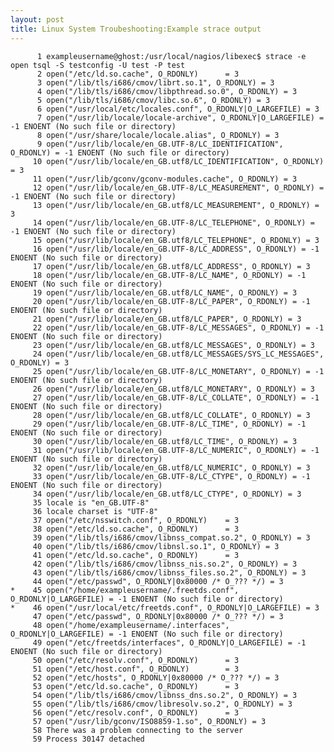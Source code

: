 ```yaml
---
layout: post 
title: Linux System Troubeshooting:Example strace output
---
```


          1 exampleusername@ghost:/usr/local/nagios/libexec$ strace -e open tsql -S testconfig -U test -P test
          2 open("/etc/ld.so.cache", O_RDONLY)      = 3
          3 open("/lib/tls/i686/cmov/librt.so.1", O_RDONLY) = 3
          4 open("/lib/tls/i686/cmov/libpthread.so.0", O_RDONLY) = 3
          5 open("/lib/tls/i686/cmov/libc.so.6", O_RDONLY) = 3
          6 open("/usr/local/etc/locales.conf", O_RDONLY|O_LARGEFILE) = 3
          7 open("/usr/lib/locale/locale-archive", O_RDONLY|O_LARGEFILE) = -1 ENOENT (No such file or directory)
          8 open("/usr/share/locale/locale.alias", O_RDONLY) = 3
          9 open("/usr/lib/locale/en_GB.UTF-8/LC_IDENTIFICATION", O_RDONLY) = -1 ENOENT (No such file or directory)
         10 open("/usr/lib/locale/en_GB.utf8/LC_IDENTIFICATION", O_RDONLY) = 3
         11 open("/usr/lib/gconv/gconv-modules.cache", O_RDONLY) = 3
         12 open("/usr/lib/locale/en_GB.UTF-8/LC_MEASUREMENT", O_RDONLY) = -1 ENOENT (No such file or directory)
         13 open("/usr/lib/locale/en_GB.utf8/LC_MEASUREMENT", O_RDONLY) = 3
         14 open("/usr/lib/locale/en_GB.UTF-8/LC_TELEPHONE", O_RDONLY) = -1 ENOENT (No such file or directory)
         15 open("/usr/lib/locale/en_GB.utf8/LC_TELEPHONE", O_RDONLY) = 3
         16 open("/usr/lib/locale/en_GB.UTF-8/LC_ADDRESS", O_RDONLY) = -1 ENOENT (No such file or directory)
         17 open("/usr/lib/locale/en_GB.utf8/LC_ADDRESS", O_RDONLY) = 3
         18 open("/usr/lib/locale/en_GB.UTF-8/LC_NAME", O_RDONLY) = -1 ENOENT (No such file or directory)
         19 open("/usr/lib/locale/en_GB.utf8/LC_NAME", O_RDONLY) = 3
         20 open("/usr/lib/locale/en_GB.UTF-8/LC_PAPER", O_RDONLY) = -1 ENOENT (No such file or directory)
         21 open("/usr/lib/locale/en_GB.utf8/LC_PAPER", O_RDONLY) = 3
         22 open("/usr/lib/locale/en_GB.UTF-8/LC_MESSAGES", O_RDONLY) = -1 ENOENT (No such file or directory)
         23 open("/usr/lib/locale/en_GB.utf8/LC_MESSAGES", O_RDONLY) = 3
         24 open("/usr/lib/locale/en_GB.utf8/LC_MESSAGES/SYS_LC_MESSAGES", O_RDONLY) = 3
         25 open("/usr/lib/locale/en_GB.UTF-8/LC_MONETARY", O_RDONLY) = -1 ENOENT (No such file or directory)
         26 open("/usr/lib/locale/en_GB.utf8/LC_MONETARY", O_RDONLY) = 3
         27 open("/usr/lib/locale/en_GB.UTF-8/LC_COLLATE", O_RDONLY) = -1 ENOENT (No such file or directory)
         28 open("/usr/lib/locale/en_GB.utf8/LC_COLLATE", O_RDONLY) = 3
         29 open("/usr/lib/locale/en_GB.UTF-8/LC_TIME", O_RDONLY) = -1 ENOENT (No such file or directory)
         30 open("/usr/lib/locale/en_GB.utf8/LC_TIME", O_RDONLY) = 3
         31 open("/usr/lib/locale/en_GB.UTF-8/LC_NUMERIC", O_RDONLY) = -1 ENOENT (No such file or directory)
         32 open("/usr/lib/locale/en_GB.utf8/LC_NUMERIC", O_RDONLY) = 3
         33 open("/usr/lib/locale/en_GB.UTF-8/LC_CTYPE", O_RDONLY) = -1 ENOENT (No such file or directory)
         34 open("/usr/lib/locale/en_GB.utf8/LC_CTYPE", O_RDONLY) = 3
         35 locale is "en_GB.UTF-8"
         36 locale charset is "UTF-8"
         37 open("/etc/nsswitch.conf", O_RDONLY)    = 3
         38 open("/etc/ld.so.cache", O_RDONLY)      = 3
         39 open("/lib/tls/i686/cmov/libnss_compat.so.2", O_RDONLY) = 3
         40 open("/lib/tls/i686/cmov/libnsl.so.1", O_RDONLY) = 3
         41 open("/etc/ld.so.cache", O_RDONLY)      = 3
         42 open("/lib/tls/i686/cmov/libnss_nis.so.2", O_RDONLY) = 3
         43 open("/lib/tls/i686/cmov/libnss_files.so.2", O_RDONLY) = 3
         44 open("/etc/passwd", O_RDONLY|0x80000 /* O_??? */) = 3
    *    45 open("/home/exampleusername/.freetds.conf", O_RDONLY|O_LARGEFILE) = -1 ENOENT (No such file or directory)
    *    46 open("/usr/local/etc/freetds.conf", O_RDONLY|O_LARGEFILE) = 3
         47 open("/etc/passwd", O_RDONLY|0x80000 /* O_??? */) = 3
         48 open("/home/exampleusername/.interfaces", O_RDONLY|O_LARGEFILE) = -1 ENOENT (No such file or directory)
         49 open("/etc/freetds/interfaces", O_RDONLY|O_LARGEFILE) = -1 ENOENT (No such file or directory)
         50 open("/etc/resolv.conf", O_RDONLY)      = 3
         51 open("/etc/host.conf", O_RDONLY)        = 3
         52 open("/etc/hosts", O_RDONLY|0x80000 /* O_??? */) = 3
         53 open("/etc/ld.so.cache", O_RDONLY)      = 3
         54 open("/lib/tls/i686/cmov/libnss_dns.so.2", O_RDONLY) = 3
         55 open("/lib/tls/i686/cmov/libresolv.so.2", O_RDONLY) = 3
         56 open("/etc/resolv.conf", O_RDONLY)      = 3
         57 open("/usr/lib/gconv/ISO8859-1.so", O_RDONLY) = 3
         58 There was a problem connecting to the server
         59 Process 30147 detached
